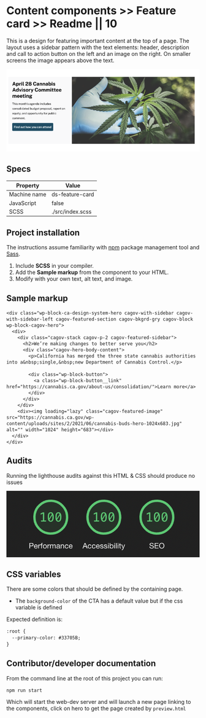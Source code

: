 # Content components >> Feature card >> Readme || 10

This is a design for featuring important content at the top of a page. The layout uses a sidebar pattern with the text elements: header, description and call to action button on the left and an image on the right. On smaller screens the image appears above the text.

<img src="img/cannabis-hero.png">

## Specs

| Property | Value |
| --- | --- |
| Machine name | ds-feature-card |
| JavaScript | false |
| SCSS | ./src/index.scss |

## Project installation

The instructions assume familiarity with [npm](https://npmjs.com) package management tool and [Sass](https://sass-lang.com/).

1. Include **SCSS** in your compiler.
2. Add the **Sample markup** from the component to your HTML.
1. Modify with your own text, alt text, and image.

## Sample markup

```
<div class="wp-block-ca-design-system-hero cagov-with-sidebar cagov-with-sidebar-left cagov-featured-section cagov-bkgrd-gry cagov-block wp-block-cagov-hero">
  <div>
    <div class="cagov-stack cagov-p-2 cagov-featured-sidebar">
      <h2>We’re making changes to better serve you</h2>
      <div class="cagov-hero-body-content">
        <p>California has merged the three state cannabis authorities into a&nbsp;single,&nbsp;new Department of Cannabis Control.</p>

        <div class="wp-block-button">
          <a class="wp-block-button__link" href="https://cannabis.ca.gov/about-us/consolidation/">Learn more</a>
        </div>
      </div>
    </div>
    <div><img loading="lazy" class="cagov-featured-image" src="https://cannabis.ca.gov/wp-content/uploads/sites/2/2021/06/cannabis-buds-hero-1024x683.jpg" alt="" width="1024" height="683"></div>
  </div>
</div>
```

## Audits

Running the lighthouse audits against this HTML & CSS should produce no issues

<img src="img/hero-audit.png">


## CSS variables

There are some colors that should be defined by the containing page. 

- The ```background-color``` of the CTA has a default value but if the css variable is defined

Expected definition is:

```html preview
:root {
  --primary-color: #33705B;
}
```

## Contributor/developer documentation

From the command line at the root of this project you can run:
```
npm run start
```
Which will start the web-dev server and will launch a new page linking to the components, click on hero to get the page created by ```preview.html```

